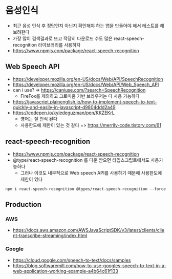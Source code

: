 # 음성인식

- 최근 음성 인식 후 정답인지 아닌지 확인해야 하는 앱을 만들어야 해서 테스트를 해보려한다
- 가장 많이 검색결과로 뜨고 적당히 다운로드 수도 많은 react-speech-recognition 라이브러리를 사용하자
- https://www.npmjs.com/package/react-speech-recognition

## Web Speech API

- https://developer.mozilla.org/en-US/docs/Web/API/SpeechRecognition
- https://developer.mozilla.org/en-US/docs/Web/API/Web_Speech_API
- can i use? => https://caniuse.com/?search=SpeechRecognition
  - FireFox를 제외하고 크로미움 기반 브라우저는 다 사용 가능하다
- https://javascript.plainenglish.io/how-to-implement-speech-to-text-quickly-and-easily-in-javascript-d9804ddd2a49
- https://codepen.io/kyledeguzman/pen/KKZEKrL
  - 영어는 잘 인식 된다
  - 사용한도에 제한이 있는 것 같다 => https://merrily-code.tistory.com/61

## react-speech-recognition

- https://www.npmjs.com/package/react-speech-recognition
- @type/react-speech-recognition 를 다운 받으면 타입스크립트에서도 사용가능하다
  - 그러나 이것도 내부적으로 Web speech API를 사용하기 때문에 사용한도에 제한이 있다

```
npm i react-speech-recognition @types/react-speech-recognition --force
```

## Production

### AWS

- https://docs.aws.amazon.com/AWSJavaScriptSDK/v3/latest/clients/client-transcribe-streaming/index.html

### Google

- https://cloud.google.com/speech-to-text/docs/samples
- https://blog.softwaremill.com/how-to-use-googles-speech-to-text-in-a-web-application-working-example-a4b64c61f133
